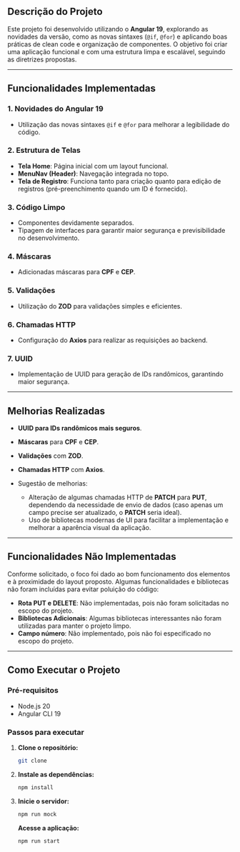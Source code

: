 ## Descrição do Projeto

Este projeto foi desenvolvido utilizando o **Angular 19**, explorando as novidades da versão, como as novas sintaxes (`@if`, `@for`) e aplicando boas práticas de clean code e organização de componentes. O objetivo foi criar uma aplicação funcional e com uma estrutura limpa e escalável, seguindo as diretrizes propostas.

---

## Funcionalidades Implementadas

### 1. **Novidades do Angular 19**

- Utilização das novas sintaxes `@if` e `@for` para melhorar a legibilidade do código.

### 2. **Estrutura de Telas**

- **Tela Home**: Página inicial com um layout funcional.
- **MenuNav (Header)**: Navegação integrada no topo.
- **Tela de Registro**: Funciona tanto para criação quanto para edição de registros (pré-preenchimento quando um ID é fornecido).

### 3. **Código Limpo**

- Componentes devidamente separados.
- Tipagem de interfaces para garantir maior segurança e previsibilidade no desenvolvimento.

### 4. **Máscaras**

- Adicionadas máscaras para **CPF** e **CEP**.

### 5. **Validações**

- Utilização do **ZOD** para validações simples e eficientes.

### 6. **Chamadas HTTP**

- Configuração do **Axios** para realizar as requisições ao backend.

### 7. **UUID**

- Implementação de UUID para geração de IDs randômicos, garantindo maior segurança.

---

## Melhorias Realizadas

- **UUID para IDs randômicos mais seguros**.
- **Máscaras** para **CPF** e **CEP**.
- **Validações** com **ZOD**.
- **Chamadas HTTP** com **Axios**.

- Sugestão de melhorias:
  - Alteração de algumas chamadas HTTP de **PATCH** para **PUT**, dependendo da necessidade de envio de dados (caso apenas um campo precise ser atualizado, o **PATCH** seria ideal).
  - Uso de bibliotecas modernas de UI para facilitar a implementação e melhorar a aparência visual da aplicação.

---

## Funcionalidades Não Implementadas

Conforme solicitado, o foco foi dado ao bom funcionamento dos elementos e à proximidade do layout proposto. Algumas funcionalidades e bibliotecas não foram incluídas para evitar poluição do código:

- **Rota PUT e DELETE**: Não implementadas, pois não foram solicitadas no escopo do projeto.
- **Bibliotecas Adicionais**: Algumas bibliotecas interessantes não foram utilizadas para manter o projeto limpo.
- **Campo número**: Não implementado, pois não foi especificado no escopo do projeto.

---

## Como Executar o Projeto

### Pré-requisitos

- Node.js 20
- Angular CLI 19

### Passos para executar

1. **Clone o repositório:**

   ```bash
   git clone
   ```

2. **Instale as dependências:**

   ```bash
   npm install
   ```

3. **Inicie o servidor:**

   ```bash
   npm run mock
   ```

   **Acesse a aplicação:**

   ```bash
   npm run start
   ```
